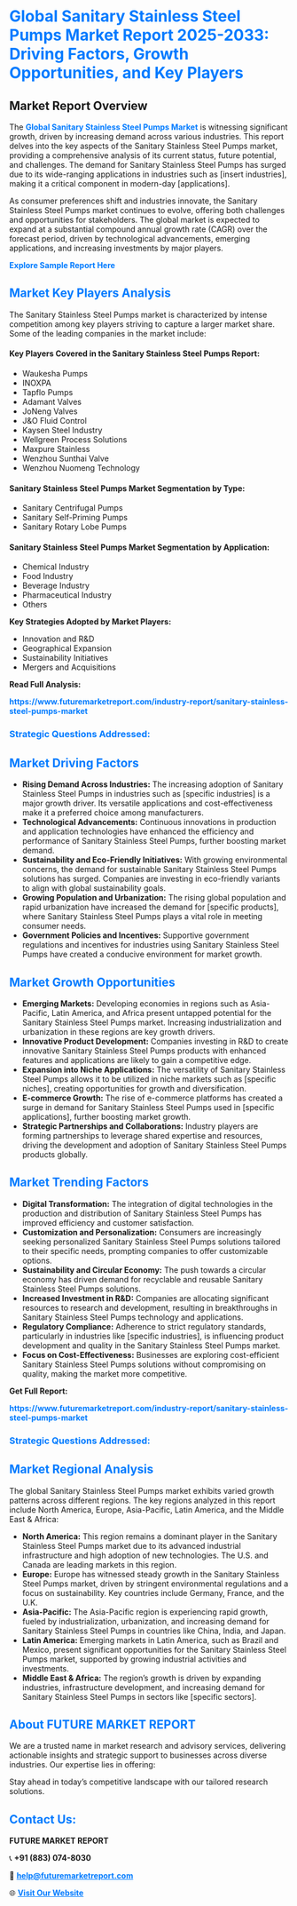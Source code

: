 <h1 style="color: #007BFF;">Global Sanitary Stainless Steel Pumps Market Report 2025-2033: Driving Factors, Growth Opportunities, and Key Players</h1>

<section id="overview">
<h2>Market Report Overview</h2>
<p>The <a href="https://www.futuremarketreport.com/industry-report/sanitary-stainless-steel-pumps-market" style="color: #007BFF; text-decoration: none;"><strong>Global Sanitary Stainless Steel Pumps Market</strong></a> is witnessing significant growth, driven by increasing demand across various industries. This report delves into the key aspects of the Sanitary Stainless Steel Pumps market, providing a comprehensive analysis of its current status, future potential, and challenges. The demand for Sanitary Stainless Steel Pumps has surged due to its wide-ranging applications in industries such as [insert industries], making it a critical component in modern-day [applications].</p>
<p>As consumer preferences shift and industries innovate, the Sanitary Stainless Steel Pumps market continues to evolve, offering both challenges and opportunities for stakeholders. The global market is expected to expand at a substantial compound annual growth rate (CAGR) over the forecast period, driven by technological advancements, emerging applications, and increasing investments by major players.</p>
</section>

<section id="overview">
<p><a href="https://www.futuremarketreport.com/request-sample/reportId=29215" style="color: #007BFF; text-decoration: none;"><strong>Explore Sample Report Here</strong></a></p>
</section>

<section id="key-players">
<h2 style="color: #007BFF;">Market Key Players Analysis</h2>
<p>The Sanitary Stainless Steel Pumps market is characterized by intense competition among key players striving to capture a larger market share. Some of the leading companies in the market include:</p>
<h4>Key Players Covered in the Sanitary Stainless Steel Pumps Report:</h4>
<ul><li>Waukesha Pumps</li><li>INOXPA</li><li>Tapflo Pumps</li><li>Adamant Valves</li><li>JoNeng Valves</li><li>J&amp;O Fluid Control</li><li>Kaysen Steel Industry</li><li>Wellgreen Process Solutions</li><li>Maxpure Stainless</li><li>Wenzhou Sunthai Valve</li><li>Wenzhou Nuomeng Technology</li></ul>
<h4>Sanitary Stainless Steel Pumps Market Segmentation by Type:</h4>
<ul><li>Sanitary Centrifugal Pumps</li><li>Sanitary Self-Priming Pumps</li><li>Sanitary Rotary Lobe Pumps</li></ul>

<h4>Sanitary Stainless Steel Pumps Market Segmentation by Application:</h4>
<ul><li>Chemical Industry</li><li>Food Industry</li><li>Beverage Industry</li><li>Pharmaceutical Industry</li><li>Others</li></ul>
<p><strong>Key Strategies Adopted by Market Players:</strong></p>
<ul>
<li>Innovation and R&D</li>
<li>Geographical Expansion</li>
<li>Sustainability Initiatives</li>
<li>Mergers and Acquisitions</li>
</ul>
</section>

<section>
<p><strong>Read Full Analysis: </strong></p><a href="https://www.futuremarketreport.com/industry-report/sanitary-stainless-steel-pumps-market" style="color: #007BFF; text-decoration: none;"><strong>https://www.futuremarketreport.com/industry-report/sanitary-stainless-steel-pumps-market</strong></a>
<h3 style="color: #007BFF;">Strategic Questions Addressed:</h3>
</section>

<section id="driving-factors">
<h2 style="color: #007BFF;">Market Driving Factors</h2>
<ul>
<li><strong>Rising Demand Across Industries:</strong> The increasing adoption of Sanitary Stainless Steel Pumps in industries such as [specific industries] is a major growth driver. Its versatile applications and cost-effectiveness make it a preferred choice among manufacturers.</li>
<li><strong>Technological Advancements:</strong> Continuous innovations in production and application technologies have enhanced the efficiency and performance of Sanitary Stainless Steel Pumps, further boosting market demand.</li>
<li><strong>Sustainability and Eco-Friendly Initiatives:</strong> With growing environmental concerns, the demand for sustainable Sanitary Stainless Steel Pumps solutions has surged. Companies are investing in eco-friendly variants to align with global sustainability goals.</li>
<li><strong>Growing Population and Urbanization:</strong> The rising global population and rapid urbanization have increased the demand for [specific products], where Sanitary Stainless Steel Pumps plays a vital role in meeting consumer needs.</li>
<li><strong>Government Policies and Incentives:</strong> Supportive government regulations and incentives for industries using Sanitary Stainless Steel Pumps have created a conducive environment for market growth.</li>
</ul>
</section>

<section id="growth-opportunities">
<h2 style="color: #007BFF;">Market Growth Opportunities</h2>
<ul>
<li><strong>Emerging Markets:</strong> Developing economies in regions such as Asia-Pacific, Latin America, and Africa present untapped potential for the Sanitary Stainless Steel Pumps market. Increasing industrialization and urbanization in these regions are key growth drivers.</li>
<li><strong>Innovative Product Development:</strong> Companies investing in R&D to create innovative Sanitary Stainless Steel Pumps products with enhanced features and applications are likely to gain a competitive edge.</li>
<li><strong>Expansion into Niche Applications:</strong> The versatility of Sanitary Stainless Steel Pumps allows it to be utilized in niche markets such as [specific niches], creating opportunities for growth and diversification.</li>
<li><strong>E-commerce Growth:</strong> The rise of e-commerce platforms has created a surge in demand for Sanitary Stainless Steel Pumps used in [specific applications], further boosting market growth.</li>
<li><strong>Strategic Partnerships and Collaborations:</strong> Industry players are forming partnerships to leverage shared expertise and resources, driving the development and adoption of Sanitary Stainless Steel Pumps products globally.</li>
</ul>
</section>

<section id="trending-factors">
<h2 style="color: #007BFF;">Market Trending Factors</h2>
<ul>
<li><strong>Digital Transformation:</strong> The integration of digital technologies in the production and distribution of Sanitary Stainless Steel Pumps has improved efficiency and customer satisfaction.</li>
<li><strong>Customization and Personalization:</strong> Consumers are increasingly seeking personalized Sanitary Stainless Steel Pumps solutions tailored to their specific needs, prompting companies to offer customizable options.</li>
<li><strong>Sustainability and Circular Economy:</strong> The push towards a circular economy has driven demand for recyclable and reusable Sanitary Stainless Steel Pumps solutions.</li>
<li><strong>Increased Investment in R&D:</strong> Companies are allocating significant resources to research and development, resulting in breakthroughs in Sanitary Stainless Steel Pumps technology and applications.</li>
<li><strong>Regulatory Compliance:</strong> Adherence to strict regulatory standards, particularly in industries like [specific industries], is influencing product development and quality in the Sanitary Stainless Steel Pumps market.</li>
<li><strong>Focus on Cost-Effectiveness:</strong> Businesses are exploring cost-efficient Sanitary Stainless Steel Pumps solutions without compromising on quality, making the market more competitive.</li>
</ul>
</section>

<section>
<p><strong>Get Full Report: </strong></p><a href="https://www.futuremarketreport.com/industry-report/sanitary-stainless-steel-pumps-market" style="color: #007BFF; text-decoration: none;"><strong>https://www.futuremarketreport.com/industry-report/sanitary-stainless-steel-pumps-market</strong></a>
<h3 style="color: #007BFF;">Strategic Questions Addressed:</h3>
</section>


<section id="regional-analysis">
<h2 style="color: #007BFF;">Market Regional Analysis</h2>
<p>The global Sanitary Stainless Steel Pumps market exhibits varied growth patterns across different regions. The key regions analyzed in this report include North America, Europe, Asia-Pacific, Latin America, and the Middle East & Africa:</p>
<ul>
<li><strong>North America:</strong> This region remains a dominant player in the Sanitary Stainless Steel Pumps market due to its advanced industrial infrastructure and high adoption of new technologies. The U.S. and Canada are leading markets in this region.</li>
<li><strong>Europe:</strong> Europe has witnessed steady growth in the Sanitary Stainless Steel Pumps market, driven by stringent environmental regulations and a focus on sustainability. Key countries include Germany, France, and the U.K.</li>
<li><strong>Asia-Pacific:</strong> The Asia-Pacific region is experiencing rapid growth, fueled by industrialization, urbanization, and increasing demand for Sanitary Stainless Steel Pumps in countries like China, India, and Japan.</li>
<li><strong>Latin America:</strong> Emerging markets in Latin America, such as Brazil and Mexico, present significant opportunities for the Sanitary Stainless Steel Pumps market, supported by growing industrial activities and investments.</li>
<li><strong>Middle East & Africa:</strong> The region’s growth is driven by expanding industries, infrastructure development, and increasing demand for Sanitary Stainless Steel Pumps in sectors like [specific sectors].</li>
</ul>
</section>

<footer>
<h2 style="color: #007BFF;">About FUTURE MARKET REPORT</h2>
<p>We are a trusted name in market research and advisory services, delivering actionable insights and strategic support to businesses across diverse industries. Our expertise lies in offering:</p>

<p>Stay ahead in today’s competitive landscape with our tailored research solutions.</p>

<h2 style="color: #007BFF;">Contact Us:</h2>
<p><strong>FUTURE MARKET REPORT</strong></p>
<p>📞 <strong>+91 (883) 074-8030</strong></p>
<p>📧 <strong><a href="mailto:help@futuremarketreport.com" style="color: #007BFF;">help@futuremarketreport.com</a></strong></p>
<p>🌐 <strong><a href="https://www.futuremarketreport.com/" style="color: #007BFF;">Visit Our Website</a></strong></p>
</footer>